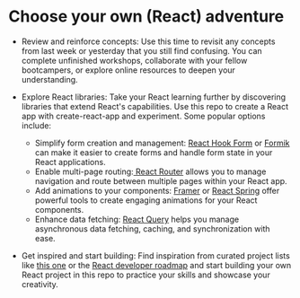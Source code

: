 # Choose your own (React) adventure

- Review and reinforce concepts: Use this time to revisit any concepts from last week or yesterday that you still find confusing. You can complete unfinished workshops, collaborate with your fellow bootcampers, or explore online resources to deepen your understanding.

- Explore React libraries: Take your React learning further by discovering libraries that extend React's capabilities. Use this repo to create a React app with create-react-app and experiment. Some popular options include:

  - Simplify form creation and management: [React Hook Form](https://react-hook-form.com/) or [Formik](https://formik.org/) can make it easier to create forms and handle form state in your React applications.
  - Enable multi-page routing:[ React Router](https://reactrouter.com/en/main/start/tutorial) allows you to manage navigation and route between multiple pages within your React app.
  - Add animations to your components: [Framer](https://www.framer.com/motion/) or [React Spring](https://www.react-spring.io/) offer powerful tools to create engaging animations for your React components.
  - Enhance data fetching: [React Query](https://tanstack.com/query/latest) helps you manage asynchronous data fetching, caching, and synchronization with ease.

- Get inspired and start building: Find inspiration from curated project lists like [this one](https://hackr.io/blog/react-projects) or the [React developer roadmap](https://roadmap.sh/react) and start building your own React project in this repo to practice your skills and showcase your creativity.
